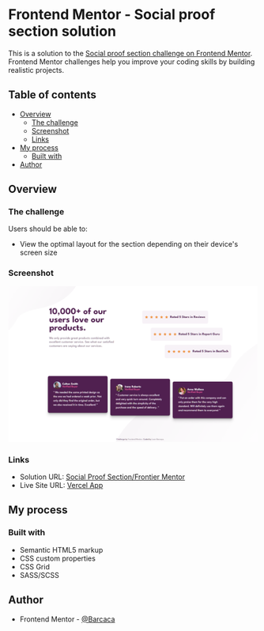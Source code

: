 # Frontend Mentor - Social proof section solution

This is a solution to the [Social proof section challenge on Frontend Mentor](https://www.frontendmentor.io/challenges/social-proof-section-6e0qTv_bA). Frontend Mentor challenges help you improve your coding skills by building realistic projects. 

## Table of contents

- [Overview](#overview)
  - [The challenge](#the-challenge)
  - [Screenshot](#screenshot)
  - [Links](#links)
- [My process](#my-process)
  - [Built with](#built-with)
- [Author](#author)

## Overview

### The challenge

Users should be able to:

- View the optimal layout for the section depending on their device's screen size

### Screenshot

![](/images/screenshot.png)

### Links

- Solution URL: [Social Proof Section/Frontier Mentor](https://www.frontendmentor.io/solutions/social-proof-section-sassscss-r_wYyn3taT)
- Live Site URL: [Vercel App](https://social-proof-section-master-livid-kappa.vercel.app)

## My process

### Built with

- Semantic HTML5 markup
- CSS custom properties
- CSS Grid
- SASS/SCSS

## Author

- Frontend Mentor - [@Barcaca](https://www.frontendmentor.io/profile/Barcaca)